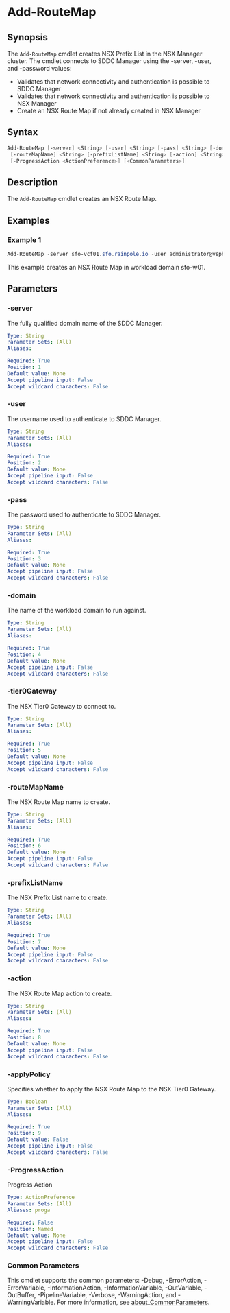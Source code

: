 # Add-RouteMap

## Synopsis

The `Add-RouteMap` cmdlet creates NSX Prefix List in the NSX Manager cluster.
The cmdlet connects to SDDC Manager using the -server, -user, and -password values:

- Validates that network connectivity and authentication is possible to SDDC Manager
- Validates that network connectivity and authentication is possible to NSX Manager
- Create an NSX Route Map if not already created in NSX Manager

## Syntax

```powershell
Add-RouteMap [-server] <String> [-user] <String> [-pass] <String> [-domain] <String> [-tier0Gateway] <String>
 [-routeMapName] <String> [-prefixListName] <String> [-action] <String> [-applyPolicy] <Boolean>
 [-ProgressAction <ActionPreference>] [<CommonParameters>]
```

## Description

The `Add-RouteMap` cmdlet creates an NSX Route Map.

## Examples

### Example 1

```powershell
Add-RouteMap -server sfo-vcf01.sfo.rainpole.io -user administrator@vsphere.local -pass VMw@re1! -domain sfo-w01 -tier0Gateway sfo-w01-ec01-t0-gw01 -routeMapName sfo-w01-ec01-t0-gw01-routemap -prefixListName sfo-w01-ec01-t0-gw01-mgmt-prefixlist -action PERMIT -applyPolicy:$true
```

This example creates an NSX Route Map in workload domain sfo-w01.

## Parameters

### -server

The fully qualified domain name of the SDDC Manager.

```yaml
Type: String
Parameter Sets: (All)
Aliases:

Required: True
Position: 1
Default value: None
Accept pipeline input: False
Accept wildcard characters: False
```

### -user

The username used to authenticate to SDDC Manager.

```yaml
Type: String
Parameter Sets: (All)
Aliases:

Required: True
Position: 2
Default value: None
Accept pipeline input: False
Accept wildcard characters: False
```

### -pass

The password used to authenticate to SDDC Manager.

```yaml
Type: String
Parameter Sets: (All)
Aliases:

Required: True
Position: 3
Default value: None
Accept pipeline input: False
Accept wildcard characters: False
```

### -domain

The name of the workload domain to run against.

```yaml
Type: String
Parameter Sets: (All)
Aliases:

Required: True
Position: 4
Default value: None
Accept pipeline input: False
Accept wildcard characters: False
```

### -tier0Gateway

The NSX Tier0 Gateway to connect to.

```yaml
Type: String
Parameter Sets: (All)
Aliases:

Required: True
Position: 5
Default value: None
Accept pipeline input: False
Accept wildcard characters: False
```

### -routeMapName

The NSX Route Map name to create.

```yaml
Type: String
Parameter Sets: (All)
Aliases:

Required: True
Position: 6
Default value: None
Accept pipeline input: False
Accept wildcard characters: False
```

### -prefixListName

The NSX Prefix List name to create.

```yaml
Type: String
Parameter Sets: (All)
Aliases:

Required: True
Position: 7
Default value: None
Accept pipeline input: False
Accept wildcard characters: False
```

### -action

The NSX Route Map action to create.

```yaml
Type: String
Parameter Sets: (All)
Aliases:

Required: True
Position: 8
Default value: None
Accept pipeline input: False
Accept wildcard characters: False
```

### -applyPolicy

Specifies whether to apply the NSX Route Map to the NSX Tier0 Gateway.

```yaml
Type: Boolean
Parameter Sets: (All)
Aliases:

Required: True
Position: 9
Default value: False
Accept pipeline input: False
Accept wildcard characters: False
```

### -ProgressAction

Progress Action

```yaml
Type: ActionPreference
Parameter Sets: (All)
Aliases: proga

Required: False
Position: Named
Default value: None
Accept pipeline input: False
Accept wildcard characters: False
```

### Common Parameters

This cmdlet supports the common parameters: -Debug, -ErrorAction, -ErrorVariable, -InformationAction, -InformationVariable, -OutVariable, -OutBuffer, -PipelineVariable, -Verbose, -WarningAction, and -WarningVariable. For more information, see [about_CommonParameters](http://go.microsoft.com/fwlink/?LinkID=113216).
